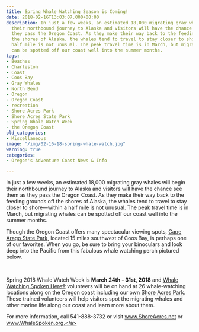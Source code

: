```yaml
---
title: Spring Whale Watching Season is Coming!
date: 2018-02-16T13:03:07.000+00:00
description: In just a few weeks, an estimated 18,000 migrating gray whales will begin
  their northbound journey to Alaska and visitors will have the chance see them as
  they pass the Oregon Coast. As they make their way back to the feeding grounds off
  the shores of Alaska, the whales tend to travel to stay closer to shore—within a
  half mile is not unusual. The peak travel time is in March, but migrating whales
  can be spotted off our coast well into the summer months.
tags:
- Beaches
- Charleston
- Coast
- Coos Bay
- Gray Whales
- North Bend
- Oregon
- Oregon Coast
- recreation
- Shore Acres Park
- Shore Acres State Park
- Spring Whale Watch Week
- the Oregon Coast
old_categories:
- Miscellaneous
image: "/img/02-16-18-spring-whale-watch.jpg"
warning: true
categories:
- Oregon's Adventure Coast News & Info

---
```

In just a few weeks, an estimated 18,000 migrating gray whales will begin their northbound journey to Alaska and visitors will have the chance see them as they pass the Oregon Coast. As they make their way back to the feeding grounds off the shores of Alaska, the whales tend to travel to stay closer to shore—within a half mile is not unusual. The peak travel time is in March, but migrating whales can be spotted off our coast well into the summer months.



Though the Oregon Coast offers many spectacular viewing spots, <a href="http://oregonsadventurecoast.com/2015/02/must-see-cape-arago-state-park/" target="_blank" rel="noopener noreferrer">Cape Arago State Park</a>, located 15 miles southwest of Coos Bay, is perhaps one of our favorites. When you go, be sure to bring your binoculars and look deep into the Pacific from this fabulous whale watching perch pictured below.



&nbsp;



Spring 2018 Whale Watch Week is <strong> March 24th - 31st, 2018</strong> and <a href="http://www.WhaleSpoken.org" target="_blank" rel="noopener noreferrer">Whale Watching Spoken Here®</a> volunteers will be on hand at 26 whale-watching locations along on the Oregon coast including our own <a href="http://www.ShoreAcres.net" target="_blank" rel="noopener noreferrer">Shore Acres Park</a>. These trained volunteers will help visitors spot the migrating whales and other marine life along our coast and learn more about them.



For more information, call 541-888-3732 or visit <a href="http://www.shoreacres.net/" target="_blank" rel="noopener noreferrer">www.ShoreAcres.net</a> or <a href="http://www.oregonstateparks.org/index.cfm?do=thingstodo.dsp_whaleWatching" target="_blank" rel="noopener noreferrer">www.WhaleSpoken.org.</a>